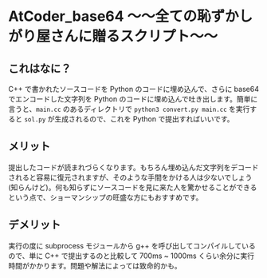 # AtCoder_base64 ～～全ての恥ずかしがり屋さんに贈るスクリプト～～

## これはなに？

C++ で書かれたソースコードを Python のコードに埋め込んで、さらに base64 でエンコードした文字列を Python のコードに埋め込んで吐き出します。簡単に言うと、```main.cc``` のあるディレクトリで ```python3 convert.py main.cc``` を実行すると ```sol.py``` が生成されるので、これを Python で提出すればいいです。  

## メリット

提出したコードが読まれづらくなります。もちろん埋め込んだ文字列をデコードされると容易に復元されますが、そのような手間をかける人は少ないでしょう(知らんけど)。何も知らずにソースコードを見に来た人を驚かせることができるという点で、ショーマンシップの旺盛な方にもおすすめです。

## デメリット

実行の度に subprocess モジュールから g++ を呼び出してコンパイルしているので、単に C++ で提出するのと比較して 700ms ~ 1000ms くらい余分に実行時間がかかります。問題や解法によっては致命的かも。